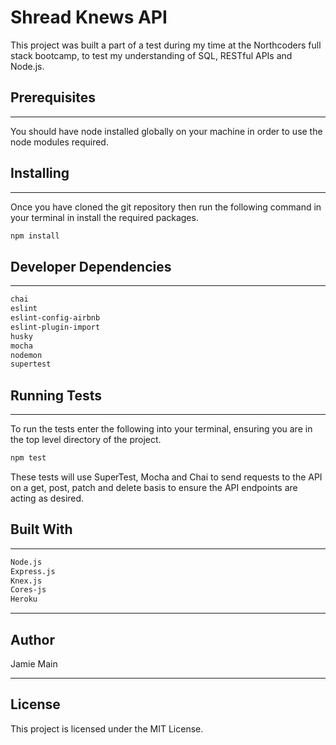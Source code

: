 # Shread Knews API

This project was built a part of a test during my time at the Northcoders full stack bootcamp, to test my understanding of SQL, RESTful APIs and Node.js.

## Prerequisites

---

You should have node installed globally on your machine in order to use the node modules required.

## Installing

---

Once you have cloned the git repository then run the following command in your terminal in install the required packages.

```bash
npm install
```

## Developer Dependencies

---

```bash
chai
eslint
eslint-config-airbnb
eslint-plugin-import
husky
mocha
nodemon
supertest
```

## Running Tests

---

To run the tests enter the following into your terminal, ensuring you are in the top level directory of the project.

```bash
npm test
```

These tests will use SuperTest, Mocha and Chai to send requests to the API on a get, post, patch and delete basis to ensure the API endpoints are acting as desired.

## Built With

---

```bash
Node.js
Express.js
Knex.js
Cores-js
Heroku
```

---

## Author

Jamie Main

---

## License

This project is licensed under the MIT License.
